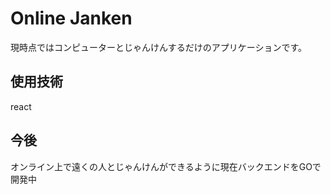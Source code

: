 # Online Janken
現時点ではコンピューターとじゃんけんするだけのアプリケーションです。

## 使用技術
react


## 今後
オンライン上で遠くの人とじゃんけんができるように現在バックエンドをGOで開発中

[1]: https://kotayuno.github.io/janken/ "Let`s play!"